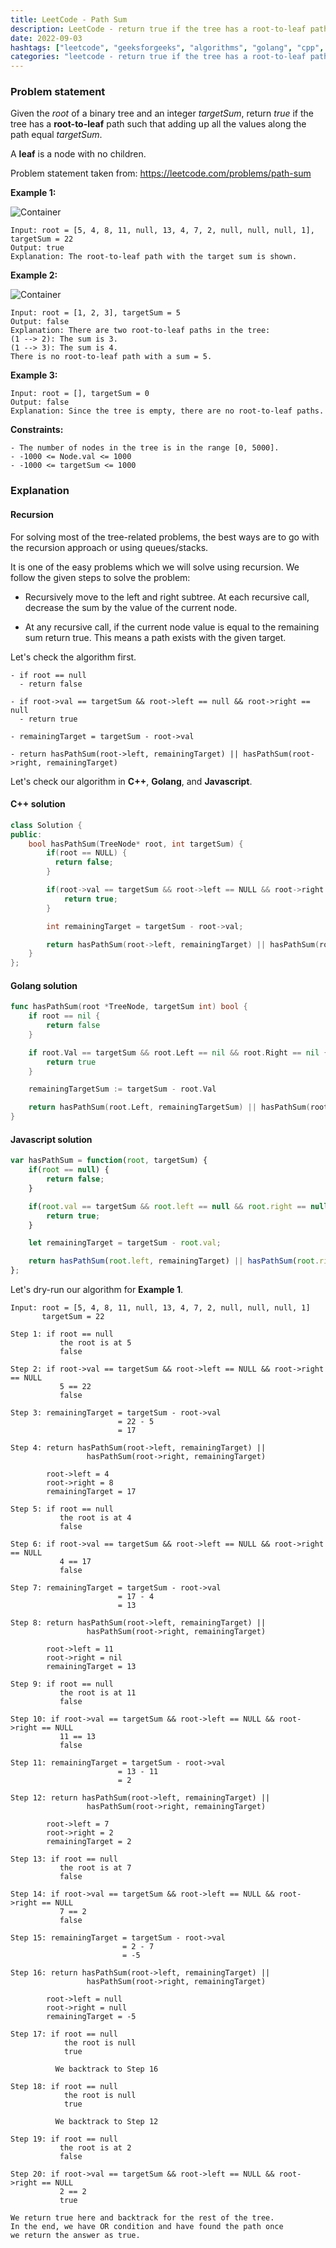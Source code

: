 ```yaml
---
title: LeetCode - Path Sum
description: LeetCode - return true if the tree has a root-to-leaf path such that adding up all the values along the path equals targetSum using C++, Golang, and Javascript.
date: 2022-09-03
hashtags: ["leetcode", "geeksforgeeks", "algorithms", "golang", "cpp", "javascript"]
categories: "leetcode - return true if the tree has a root-to-leaf path such that adding up all the values along the path equals targetSum, c++, golang, javascript, geeksforgeeks."
---
```


### Problem statement

Given the *root* of a binary tree and an integer *targetSum*,
return *true* if the tree has a **root-to-leaf** path such that adding up
all the values along the path equal *targetSum*.

A **leaf** is a node with no children.

Problem statement taken from: <a href="https://leetcode.com/problems/path-sum" target="_blank">https://leetcode.com/problems/path-sum</a>

**Example 1:**

![Container](./../path-sum-1.png)

```
Input: root = [5, 4, 8, 11, null, 13, 4, 7, 2, null, null, null, 1], targetSum = 22
Output: true
Explanation: The root-to-leaf path with the target sum is shown.
```

**Example 2:**

![Container](./../path-sum-2.png)

```
Input: root = [1, 2, 3], targetSum = 5
Output: false
Explanation: There are two root-to-leaf paths in the tree:
(1 --> 2): The sum is 3.
(1 --> 3): The sum is 4.
There is no root-to-leaf path with a sum = 5.
```

**Example 3:**

```
Input: root = [], targetSum = 0
Output: false
Explanation: Since the tree is empty, there are no root-to-leaf paths.
```

**Constraints:**

```
- The number of nodes in the tree is in the range [0, 5000].
- -1000 <= Node.val <= 1000
- -1000 <= targetSum <= 1000
```

### Explanation

#### Recursion

For solving most of the tree-related problems,
the best ways are to go with the recursion approach or
using queues/stacks.

It is one of the easy problems which we will solve
using recursion. We follow the given steps to solve
the problem:

* Recursively move to the left and right subtree. At each recursive call,
decrease the sum by the value of the current node.

* At any recursive call, if the current node value is equal to the remaining sum return true.
This means a path exists with the given target.

Let's check the algorithm first.

```
- if root == null
  - return false

- if root->val == targetSum && root->left == null && root->right == null
  - return true

- remainingTarget = targetSum - root->val

- return hasPathSum(root->left, remainingTarget) || hasPathSum(root->right, remainingTarget)
```

Let's check our algorithm in **C++**, **Golang**, and **Javascript**.

#### C++ solution

```cpp
class Solution {
public:
    bool hasPathSum(TreeNode* root, int targetSum) {
        if(root == NULL) {
          return false;
        }

        if(root->val == targetSum && root->left == NULL && root->right == NULL) {
            return true;
        }

        int remainingTarget = targetSum - root->val;

        return hasPathSum(root->left, remainingTarget) || hasPathSum(root->right, remainingTarget);
    }
};
```

#### Golang solution

```go
func hasPathSum(root *TreeNode, targetSum int) bool {
    if root == nil {
        return false
    }

    if root.Val == targetSum && root.Left == nil && root.Right == nil {
        return true
    }

    remainingTargetSum := targetSum - root.Val

    return hasPathSum(root.Left, remainingTargetSum) || hasPathSum(root.Right, remainingTargetSum)
}
```

#### Javascript solution

```javascript
var hasPathSum = function(root, targetSum) {
    if(root == null) {
        return false;
    }

    if(root.val == targetSum && root.left == null && root.right == null) {
        return true;
    }

    let remainingTarget = targetSum - root.val;

    return hasPathSum(root.left, remainingTarget) || hasPathSum(root.right, remainingTarget);
};
```

Let's dry-run our algorithm for **Example 1**.

```
Input: root = [5, 4, 8, 11, null, 13, 4, 7, 2, null, null, null, 1]
       targetSum = 22

Step 1: if root == null
           the root is at 5
           false

Step 2: if root->val == targetSum && root->left == NULL && root->right == NULL
           5 == 22
           false

Step 3: remainingTarget = targetSum - root->val
                        = 22 - 5
                        = 17

Step 4: return hasPathSum(root->left, remainingTarget) ||
                 hasPathSum(root->right, remainingTarget)

        root->left = 4
        root->right = 8
        remainingTarget = 17

Step 5: if root == null
           the root is at 4
           false

Step 6: if root->val == targetSum && root->left == NULL && root->right == NULL
           4 == 17
           false

Step 7: remainingTarget = targetSum - root->val
                        = 17 - 4
                        = 13

Step 8: return hasPathSum(root->left, remainingTarget) ||
                 hasPathSum(root->right, remainingTarget)

        root->left = 11
        root->right = nil
        remainingTarget = 13

Step 9: if root == null
           the root is at 11
           false

Step 10: if root->val == targetSum && root->left == NULL && root->right == NULL
           11 == 13
           false

Step 11: remainingTarget = targetSum - root->val
                        = 13 - 11
                        = 2

Step 12: return hasPathSum(root->left, remainingTarget) ||
                 hasPathSum(root->right, remainingTarget)

        root->left = 7
        root->right = 2
        remainingTarget = 2

Step 13: if root == null
           the root is at 7
           false

Step 14: if root->val == targetSum && root->left == NULL && root->right == NULL
           7 == 2
           false

Step 15: remainingTarget = targetSum - root->val
                         = 2 - 7
                         = -5

Step 16: return hasPathSum(root->left, remainingTarget) ||
                 hasPathSum(root->right, remainingTarget)

        root->left = null
        root->right = null
        remainingTarget = -5

Step 17: if root == null
            the root is null
            true

          We backtrack to Step 16

Step 18: if root == null
            the root is null
            true

          We backtrack to Step 12

Step 19: if root == null
           the root is at 2
           false

Step 20: if root->val == targetSum && root->left == NULL && root->right == NULL
           2 == 2
           true

We return true here and backtrack for the rest of the tree.
In the end, we have OR condition and have found the path once
we return the answer as true.
```
